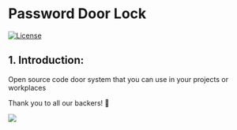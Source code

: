 # Password Door Lock
[![License](https://poser.pugx.org/bagisto/bagisto-gdpr/license)](https://github.com/arsivpro/password-door-lock/blob/master/LICENSE)

## 1. Introduction:

Open source code door system that you can use in your projects or workplaces

Thank you to all our backers! 🙏

<a href="https://opencollective.com/arsivpro#contributors" target="_blank"><img src="https://opencollective.com/arsivpro/backers.svg?width=890"></a>
